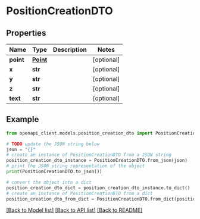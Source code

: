 # PositionCreationDTO


## Properties

Name | Type | Description | Notes
------------ | ------------- | ------------- | -------------
**point** | [**Point**](Point.md) |  | [optional] 
**x** | **str** |  | [optional] 
**y** | **str** |  | [optional] 
**z** | **str** |  | [optional] 
**text** | **str** |  | [optional] 

## Example

```python
from openapi_client.models.position_creation_dto import PositionCreationDTO

# TODO update the JSON string below
json = "{}"
# create an instance of PositionCreationDTO from a JSON string
position_creation_dto_instance = PositionCreationDTO.from_json(json)
# print the JSON string representation of the object
print(PositionCreationDTO.to_json())

# convert the object into a dict
position_creation_dto_dict = position_creation_dto_instance.to_dict()
# create an instance of PositionCreationDTO from a dict
position_creation_dto_from_dict = PositionCreationDTO.from_dict(position_creation_dto_dict)
```
[[Back to Model list]](../README.md#documentation-for-models) [[Back to API list]](../README.md#documentation-for-api-endpoints) [[Back to README]](../README.md)


